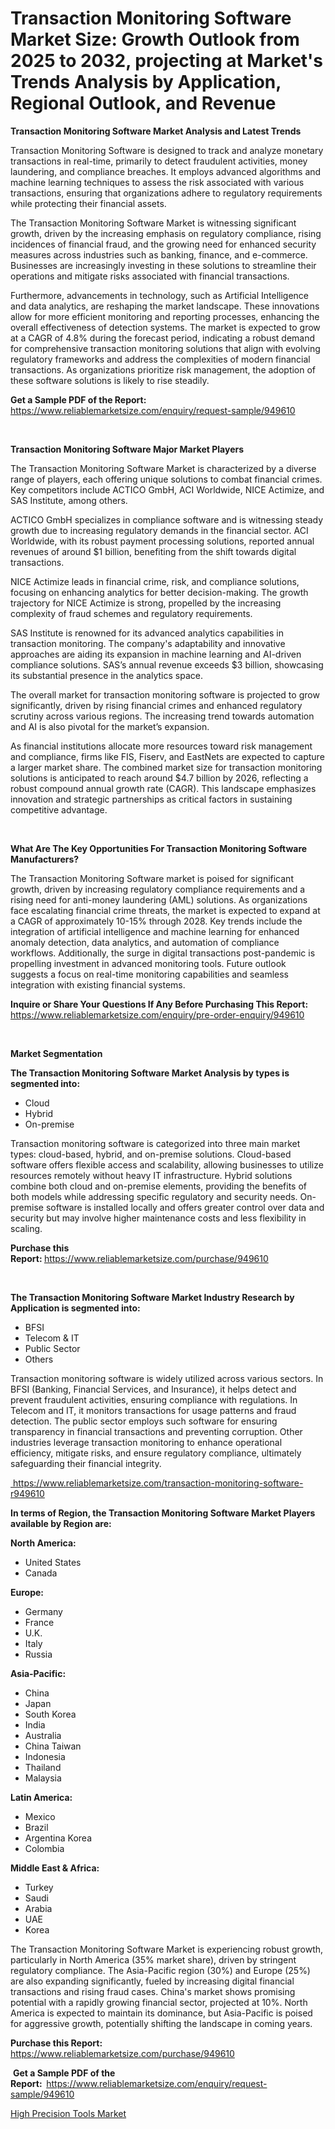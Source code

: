<p><h1>Transaction Monitoring Software Market Size: Growth Outlook from 2025 to 2032, projecting at Market's Trends Analysis by Application, Regional Outlook, and Revenue</h1></p><p><strong>Transaction Monitoring Software Market Analysis and Latest Trends</strong></p>
<p><p>Transaction Monitoring Software is designed to track and analyze monetary transactions in real-time, primarily to detect fraudulent activities, money laundering, and compliance breaches. It employs advanced algorithms and machine learning techniques to assess the risk associated with various transactions, ensuring that organizations adhere to regulatory requirements while protecting their financial assets.</p><p>The Transaction Monitoring Software Market is witnessing significant growth, driven by the increasing emphasis on regulatory compliance, rising incidences of financial fraud, and the growing need for enhanced security measures across industries such as banking, finance, and e-commerce. Businesses are increasingly investing in these solutions to streamline their operations and mitigate risks associated with financial transactions.</p><p>Furthermore, advancements in technology, such as Artificial Intelligence and data analytics, are reshaping the market landscape. These innovations allow for more efficient monitoring and reporting processes, enhancing the overall effectiveness of detection systems. The market is expected to grow at a CAGR of 4.8% during the forecast period, indicating a robust demand for comprehensive transaction monitoring solutions that align with evolving regulatory frameworks and address the complexities of modern financial transactions. As organizations prioritize risk management, the adoption of these software solutions is likely to rise steadily.</p></p>
<p><strong>Get a Sample PDF of the Report:&nbsp;</strong> <a href="https://www.reliablemarketsize.com/enquiry/request-sample/949610?utm_campaign=2952&utm_medium=2&utm_source=Github&utm_content=ia&utm_term=06032025&utm_id=transaction-monitoring-software">https://www.reliablemarketsize.com/enquiry/request-sample/949610</a></p>
<p>&nbsp;</p>
<p><strong>Transaction Monitoring Software Major Market Players</strong></p>
<p><p>The Transaction Monitoring Software Market is characterized by a diverse range of players, each offering unique solutions to combat financial crimes. Key competitors include ACTICO GmbH, ACI Worldwide, NICE Actimize, and SAS Institute, among others. </p><p>ACTICO GmbH specializes in compliance software and is witnessing steady growth due to increasing regulatory demands in the financial sector. ACI Worldwide, with its robust payment processing solutions, reported annual revenues of around $1 billion, benefiting from the shift towards digital transactions.</p><p>NICE Actimize leads in financial crime, risk, and compliance solutions, focusing on enhancing analytics for better decision-making. The growth trajectory for NICE Actimize is strong, propelled by the increasing complexity of fraud schemes and regulatory requirements.</p><p>SAS Institute is renowned for its advanced analytics capabilities in transaction monitoring. The company's adaptability and innovative approaches are aiding its expansion in machine learning and AI-driven compliance solutions. SAS’s annual revenue exceeds $3 billion, showcasing its substantial presence in the analytics space. </p><p>The overall market for transaction monitoring software is projected to grow significantly, driven by rising financial crimes and enhanced regulatory scrutiny across various regions. The increasing trend towards automation and AI is also pivotal for the market’s expansion. </p><p>As financial institutions allocate more resources toward risk management and compliance, firms like FIS, Fiserv, and EastNets are expected to capture a larger market share. The combined market size for transaction monitoring solutions is anticipated to reach around $4.7 billion by 2026, reflecting a robust compound annual growth rate (CAGR). This landscape emphasizes innovation and strategic partnerships as critical factors in sustaining competitive advantage.</p></p>
<p>&nbsp;</p>
<p><strong>What Are The Key Opportunities For Transaction Monitoring Software Manufacturers?</strong></p>
<p><p>The Transaction Monitoring Software market is poised for significant growth, driven by increasing regulatory compliance requirements and a rising need for anti-money laundering (AML) solutions. As organizations face escalating financial crime threats, the market is expected to expand at a CAGR of approximately 10-15% through 2028. Key trends include the integration of artificial intelligence and machine learning for enhanced anomaly detection, data analytics, and automation of compliance workflows. Additionally, the surge in digital transactions post-pandemic is propelling investment in advanced monitoring tools. Future outlook suggests a focus on real-time monitoring capabilities and seamless integration with existing financial systems.</p></p>
<p><strong>Inquire or Share Your Questions If Any Before Purchasing This Report:</strong> <a href="https://www.reliablemarketsize.com/enquiry/pre-order-enquiry/949610?utm_campaign=2952&utm_medium=2&utm_source=Github&utm_content=ia&utm_term=06032025&utm_id=transaction-monitoring-software">https://www.reliablemarketsize.com/enquiry/pre-order-enquiry/949610</a></p>
<p>&nbsp;</p>
<p><strong>Market Segmentation</strong></p>
<p><strong>The Transaction Monitoring Software Market Analysis by types is segmented into:</strong></p>
<p><ul><li>Cloud</li><li>Hybrid</li><li>On-premise</li></ul></p>
<p><p>Transaction monitoring software is categorized into three main market types: cloud-based, hybrid, and on-premise solutions. Cloud-based software offers flexible access and scalability, allowing businesses to utilize resources remotely without heavy IT infrastructure. Hybrid solutions combine both cloud and on-premise elements, providing the benefits of both models while addressing specific regulatory and security needs. On-premise software is installed locally and offers greater control over data and security but may involve higher maintenance costs and less flexibility in scaling.</p></p>
<p><strong>Purchase this Report:&nbsp;</strong><a href="https://www.reliablemarketsize.com/purchase/949610?utm_campaign=2952&utm_medium=2&utm_source=Github&utm_content=ia&utm_term=06032025&utm_id=transaction-monitoring-software">https://www.reliablemarketsize.com/purchase/949610</a></p>
<p>&nbsp;</p>
<p><strong>The Transaction Monitoring Software Market Industry Research by Application is segmented into:</strong></p>
<p><ul><li>BFSI</li><li>Telecom & IT</li><li>Public Sector</li><li>Others</li></ul></p>
<p><p>Transaction monitoring software is widely utilized across various sectors. In BFSI (Banking, Financial Services, and Insurance), it helps detect and prevent fraudulent activities, ensuring compliance with regulations. In Telecom and IT, it monitors transactions for usage patterns and fraud detection. The public sector employs such software for ensuring transparency in financial transactions and preventing corruption. Other industries leverage transaction monitoring to enhance operational efficiency, mitigate risks, and ensure regulatory compliance, ultimately safeguarding their financial integrity.</p></p>
<p><a href="https://www.reliablemarketsize.com/transaction-monitoring-software-r949610?utm_campaign=2952&utm_medium=2&utm_source=Github&utm_content=ia&utm_term=06032025&utm_id=transaction-monitoring-software">&nbsp;https://www.reliablemarketsize.com/transaction-monitoring-software-r949610</a></p>
<p><strong>In terms of Region, the Transaction Monitoring Software Market Players available by Region are:</strong></p>
<p>
    <p> <strong> North America: </strong>
        <ul>
            <li>United States</li>
            <li>Canada</li>
        </ul>
        </p> 
    <p> <strong> Europe: </strong>
        <ul>
            <li>Germany</li>
            <li>France</li>
            <li>U.K.</li>
            <li>Italy</li>
            <li>Russia</li>
        </ul>
        </p> 
    <p> <strong> Asia-Pacific: </strong>
        <ul>
            <li>China</li>
            <li>Japan</li>
            <li>South Korea</li>
            <li>India</li>
            <li>Australia</li>
            <li>China Taiwan</li>
            <li>Indonesia</li>
            <li>Thailand</li>
            <li>Malaysia</li>
        </ul>
        </p> 
    <p> <strong> Latin America: </strong>
        <ul>
            <li>Mexico</li>
            <li>Brazil</li>
            <li>Argentina Korea</li>
            <li>Colombia</li>
        </ul>
        </p> 
    <p> <strong> Middle East & Africa: </strong>
        <ul>
            <li>Turkey</li>
            <li>Saudi</li>
            <li>Arabia</li>
            <li>UAE</li>
            <li>Korea</li>
        </ul>
    </p>
    </p>
<p><p>The Transaction Monitoring Software Market is experiencing robust growth, particularly in North America (35% market share), driven by stringent regulatory compliance. The Asia-Pacific region (30%) and Europe (25%) are also expanding significantly, fueled by increasing digital financial transactions and rising fraud cases. China's market shows promising potential with a rapidly growing financial sector, projected at 10%. North America is expected to maintain its dominance, but Asia-Pacific is poised for aggressive growth, potentially shifting the landscape in coming years.</p></p>
<p><strong>Purchase this Report: </strong><a href="https://www.reliablemarketsize.com/purchase/949610?utm_campaign=2952&utm_medium=2&utm_source=Github&utm_content=ia&utm_term=06032025&utm_id=transaction-monitoring-software">https://www.reliablemarketsize.com/purchase/949610</a></p>
<p>&nbsp;<strong>Get a Sample PDF of the Report:&nbsp;&nbsp;</strong><a href="https://www.reliablemarketsize.com/enquiry/request-sample/949610?utm_campaign=2952&utm_medium=2&utm_source=Github&utm_content=ia&utm_term=06032025&utm_id=transaction-monitoring-software">https://www.reliablemarketsize.com/enquiry/request-sample/949610</a></p>
<p><strong></strong></p>
<p><p><a href="https://github.com/verikaahova/Market-Research-Report-List-1/blob/main/high-precision-tools-market.md?utm_campaign=2952&utm_medium=2&utm_source=Github&utm_content=ia&utm_term=06032025&utm_id=transaction-monitoring-software">High Precision Tools Market</a></p></p>